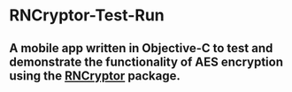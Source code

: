 # RNCryptor-Test-Run
## A mobile app written in Objective-C to test and demonstrate the functionality of AES encryption using the [RNCryptor](https://github.com/RNCryptor/RNCryptor) package.
